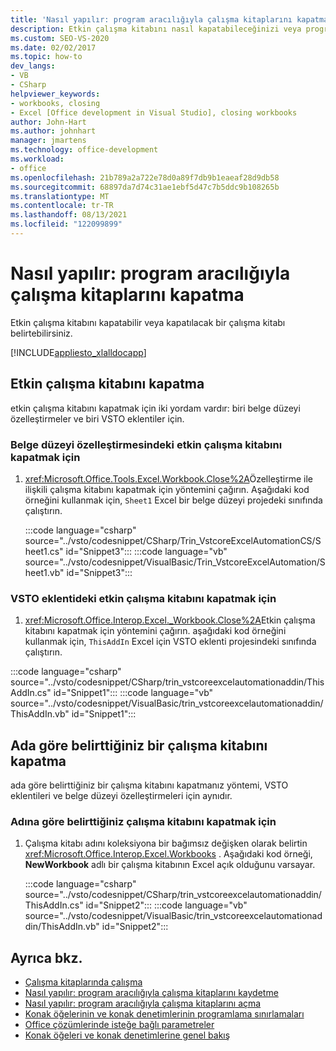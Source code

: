 ```yaml
---
title: 'Nasıl yapılır: program aracılığıyla çalışma kitaplarını kapatma'
description: Etkin çalışma kitabını nasıl kapatabileceğinizi veya program aracılığıyla kapatılacak bir çalışma kitabı belirtebilirsiniz.
ms.custom: SEO-VS-2020
ms.date: 02/02/2017
ms.topic: how-to
dev_langs:
- VB
- CSharp
helpviewer_keywords:
- workbooks, closing
- Excel [Office development in Visual Studio], closing workbooks
author: John-Hart
ms.author: johnhart
manager: jmartens
ms.technology: office-development
ms.workload:
- office
ms.openlocfilehash: 21b789a2a722e78d0a89f7db9b1eaeaf28d9db58
ms.sourcegitcommit: 68897da7d74c31ae1ebf5d47c7b5ddc9b108265b
ms.translationtype: MT
ms.contentlocale: tr-TR
ms.lasthandoff: 08/13/2021
ms.locfileid: "122099899"
---
```

# <a name="how-to-programmatically-close-workbooks"></a>Nasıl yapılır: program aracılığıyla çalışma kitaplarını kapatma
  Etkin çalışma kitabını kapatabilir veya kapatılacak bir çalışma kitabı belirtebilirsiniz.

 [!INCLUDE[appliesto_xlalldocapp](../vsto/includes/appliesto-xlalldocapp-md.md)]

## <a name="close-the-active-workbook"></a>Etkin çalışma kitabını kapatma
 etkin çalışma kitabını kapatmak için iki yordam vardır: biri belge düzeyi özelleştirmeler ve biri VSTO eklentiler için.

### <a name="to-close-the-active-workbook-in-a-document-level-customization"></a>Belge düzeyi özelleştirmesindeki etkin çalışma kitabını kapatmak için

1. <xref:Microsoft.Office.Tools.Excel.Workbook.Close%2A>Özelleştirme ile ilişkili çalışma kitabını kapatmak için yöntemini çağırın. Aşağıdaki kod örneğini kullanmak için, `Sheet1` Excel bir belge düzeyi projedeki sınıfında çalıştırın.

     :::code language="csharp" source="../vsto/codesnippet/CSharp/Trin_VstcoreExcelAutomationCS/Sheet1.cs" id="Snippet3":::
     :::code language="vb" source="../vsto/codesnippet/VisualBasic/Trin_VstcoreExcelAutomation/Sheet1.vb" id="Snippet3":::

### <a name="to-close-the-active-workbook-in-a-vsto-add-in"></a>VSTO eklentideki etkin çalışma kitabını kapatmak için

1. <xref:Microsoft.Office.Interop.Excel._Workbook.Close%2A>Etkin çalışma kitabını kapatmak için yöntemini çağırın. aşağıdaki kod örneğini kullanmak için, `ThisAddIn` Excel için VSTO eklenti projesindeki sınıfında çalıştırın.

:::code language="csharp" source="../vsto/codesnippet/CSharp/trin_vstcoreexcelautomationaddin/ThisAddIn.cs" id="Snippet1":::
:::code language="vb" source="../vsto/codesnippet/VisualBasic/trin_vstcoreexcelautomationaddin/ThisAddIn.vb" id="Snippet1":::

## <a name="close-a-workbook-that-you-specify-by-name"></a>Ada göre belirttiğiniz bir çalışma kitabını kapatma
 ada göre belirttiğiniz bir çalışma kitabını kapatmanız yöntemi, VSTO eklentileri ve belge düzeyi özelleştirmeleri için aynıdır.

### <a name="to-close-a-workbook-that-you-specify-by-name"></a>Adına göre belirttiğiniz çalışma kitabını kapatmak için

1. Çalışma kitabı adını koleksiyona bir bağımsız değişken olarak belirtin <xref:Microsoft.Office.Interop.Excel.Workbooks> . Aşağıdaki kod örneği, **NewWorkbook** adlı bir çalışma kitabının Excel açık olduğunu varsayar.

     :::code language="csharp" source="../vsto/codesnippet/CSharp/trin_vstcoreexcelautomationaddin/ThisAddIn.cs" id="Snippet2":::
     :::code language="vb" source="../vsto/codesnippet/VisualBasic/trin_vstcoreexcelautomationaddin/ThisAddIn.vb" id="Snippet2":::

## <a name="see-also"></a>Ayrıca bkz.
- [Çalışma kitaplarında çalışma](../vsto/working-with-workbooks.md)
- [Nasıl yapılır: program aracılığıyla çalışma kitaplarını kaydetme](../vsto/how-to-programmatically-save-workbooks.md)
- [Nasıl yapılır: program aracılığıyla çalışma kitaplarını açma](../vsto/how-to-programmatically-open-workbooks.md)
- [Konak öğelerinin ve konak denetimlerinin programlama sınırlamaları](../vsto/programmatic-limitations-of-host-items-and-host-controls.md)
- [Office çözümlerinde isteğe bağlı parametreler](../vsto/optional-parameters-in-office-solutions.md)
- [Konak öğeleri ve konak denetimlerine genel bakış](../vsto/host-items-and-host-controls-overview.md)
